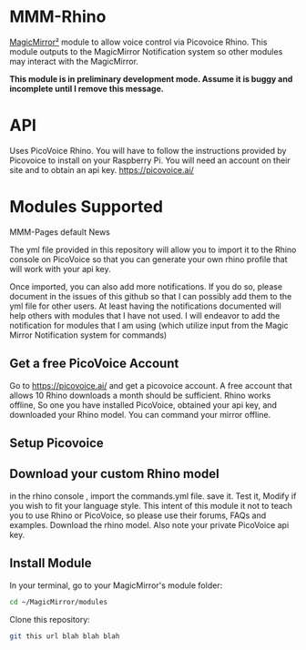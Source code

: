 # MMM-Rhino
[MagicMirror²](https://github.com/MagicMirrorOrg/MagicMirror) module to allow voice control via Picovoice Rhino. This module outputs to the MagicMirror Notification system so other modules may interact with the MagicMirror.

**This module is in preliminary development mode. Assume it is buggy and incomplete until I remove this message.** 

# API
Uses PicoVoice Rhino. You will have to follow the instructions provided by Picovoice to install on your Raspberry Pi. You will need an account on their site and to obtain an api key. https://picovoice.ai/

# Modules Supported
MMM-Pages
default News

The yml file provided in this repository will allow you to import it to the Rhino console on PicoVoice so that you can generate your own rhino profile that will work with your api key. 

Once imported, you can also add more notifications. If you do so, please document in the issues of this github so that I can possibly add them to the yml file for other users. At least having the notifications documented will help others with modules that I have not used. I will endeavor to add the notification for modules that I am using (which utilize input from the Magic Mirror Notification system for commands)

## Get a free PicoVoice Account
Go to <https://picovoice.ai/> and get a picovoice account. A free account that allows 10 Rhino downloads a month should be sufficient. Rhino works offline, So one you have installed PicoVoice, obtained your api key, and downloaded your Rhino model. You can command your mirror offline. 

## Setup Picovoice

## Download your custom Rhino model
in the rhino console , import the commands.yml file. save it. Test it, Modify if you wish to fit your language style. This intent of this module it not to teach you to use Rhino or PicoVoice, so please use their forums, FAQs and examples. 
Download the rhino model.
Also note your private PicoVoice api key. 

## Install Module
In your terminal, go to your MagicMirror's module folder:

```sh
cd ~/MagicMirror/modules
```

Clone this repository:

```sh
git this url blah blah blah 
```
